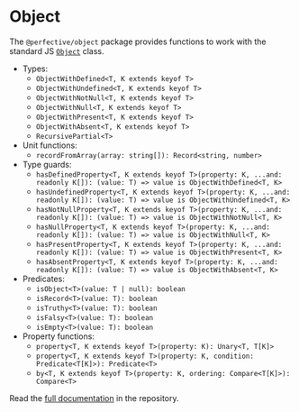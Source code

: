 # Object

The `@perfective/object` package provides functions to work with the standard JS
[`Object`](https://developer.mozilla.org/en-US/docs/Web/JavaScript/Reference/Global_Objects/Object) class.

* Types:
    * `ObjectWithDefined<T, K extends keyof T>`
    * `ObjectWithUndefined<T, K extends keyof T>`
    * `ObjectWithNotNull<T, K extends keyof T>`
    * `ObjectWithNull<T, K extends keyof T>`
    * `ObjectWithPresent<T, K extends keyof T>`
    * `ObjectWithAbsent<T, K extends keyof T>`
    * `RecursivePartial<T>`
* Unit functions:
    * `recordFromArray(array: string[]): Record<string, number>`
* Type guards:
    * `hasDefinedProperty<T, K extends keyof T>(property: K, ...and: readonly K[]): (value: T) => value is ObjectWithDefined<T, K>`
    * `hasUndefinedProperty<T, K extends keyof T>(property: K, ...and: readonly K[]): (value: T) => value is ObjectWithUndefined<T, K>`
    * `hasNotNullProperty<T, K extends keyof T>(property: K, ...and: readonly K[]): (value: T) => value is ObjectWithNotNull<T, K>`
    * `hasNullProperty<T, K extends keyof T>(property: K, ...and: readonly K[]): (value: T) => value is ObjectWithNull<T, K>`
    * `hasPresentProperty<T, K extends keyof T>(property: K, ...and: readonly K[]): (value: T) => value is ObjectWithPresent<T, K>`
    * `hasAbsentProperty<T, K extends keyof T>(property: K, ...and: readonly K[]): (value: T) => value is ObjectWithAbsent<T, K>`
* Predicates:
    * `isObject<T>(value: T | null): boolean`
    * `isRecord<T>(value: T): boolean`
    * `isTruthy<T>(value: T): boolean`
    * `isFalsy<T>(value: T): boolean`
    * `isEmpty<T>(value: T): boolean`
* Property functions:
    * `property<T, K extends keyof T>(property: K): Unary<T, T[K]>`
    * `property<T, K extends keyof T>(property: K, condition: Predicate<T[K]>): Predicate<T>`
    * `by<T, K extends keyof T>(property: K, ordering: Compare<T[K]>): Compare<T>`

Read the [full documentation](https://github.com/perfective/js/blob/master/packages/object/README.adoc) 
in the repository.
